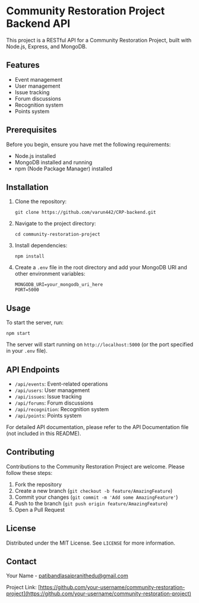 # Community Restoration Project Backend API

This project is a RESTful API for a Community Restoration Project, built with Node.js, Express, and MongoDB.

## Features

- Event management
- User management
- Issue tracking
- Forum discussions
- Recognition system
- Points system

## Prerequisites

Before you begin, ensure you have met the following requirements:

- Node.js installed
- MongoDB installed and running
- npm (Node Package Manager) installed

## Installation

1. Clone the repository:
   ```
   git clone https://github.com/varun442/CRP-backend.git
   ```

2. Navigate to the project directory:
   ```
   cd community-restoration-project
   ```

3. Install dependencies:
   ```
   npm install
   ```

4. Create a `.env` file in the root directory and add your MongoDB URI and other environment variables:
   ```
   MONGODB_URI=your_mongodb_uri_here
   PORT=5000
   ```

## Usage

To start the server, run:

```
npm start
```

The server will start running on `http://localhost:5000` (or the port specified in your `.env` file).

## API Endpoints

- `/api/events`: Event-related operations
- `/api/users`: User management
- `/api/issues`: Issue tracking
- `/api/forums`: Forum discussions
- `/api/recognition`: Recognition system
- `/api/points`: Points system

For detailed API documentation, please refer to the API Documentation file (not included in this README).

## Contributing

Contributions to the Community Restoration Project are welcome. Please follow these steps:

1. Fork the repository
2. Create a new branch (`git checkout -b feature/AmazingFeature`)
3. Commit your changes (`git commit -m 'Add some AmazingFeature'`)
4. Push to the branch (`git push origin feature/AmazingFeature`)
5. Open a Pull Request

## License

Distributed under the MIT License. See `LICENSE` for more information.

## Contact

Your Name - patibandlasaipranithedu@gmail.com

Project Link: [https://github.com/your-username/community-restoration-project](https://github.com/your-username/community-restoration-project)
